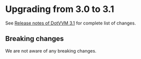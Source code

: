 # Upgrading from 3.0 to 3.1

See [Release notes of DotVVM 3.1](https://github.com/riganti/dotvvm/releases/tag/v3.1) for complete list of changes.

## Breaking changes

We are not aware of any breaking changes.





